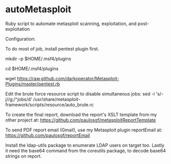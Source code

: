 # autoMetasploit
Ruby script to automate metasploit scanning, exploitation, and post-exploitation

Configuration:

To do most of job, install pentest plugin first.

mkdir –p $HOME/.msf4/plugins

cd $HOME/.msf4/plugins

wget https://raw.github.com/darkoperator/Metasploit-Plugins/master/pentest.rb

Edit the brute force resource script to disable simultaneous jobs:
sed -i 's/-j//g;/^jobs/d' /usr/share/metasploit-framework/scripts/resource/auto_brute.rc

To create the final report, download the report's XSLT template from my other project at:
https://github.com/paulosgf/metasploitReportTemplate

To send PDF report email (Gmail), use my Metasploit plugin reportEmail at:
https://github.com/paulosgf/reportEmail

Install the ldap-utils package to enumerate LDAP users on target too.
Lastly it need the base64 command from the coreutils package, to decode base64 strings on report.

